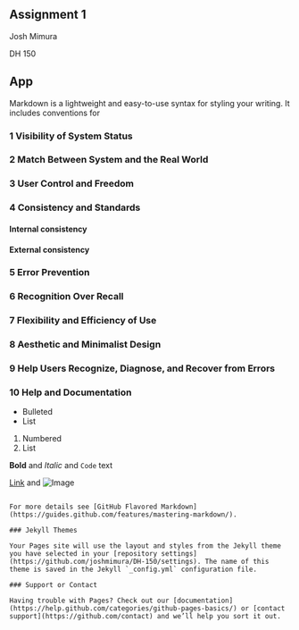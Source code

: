 ## Assignment 1

Josh Mimura

DH 150

## App

Markdown is a lightweight and easy-to-use syntax for styling your writing. It includes conventions for

### 1 Visibility of System Status

### 2 Match Between System and the Real World

### 3 User Control and Freedom

### 4 Consistency and Standards
#### Internal consistency
#### External consistency

### 5 Error Prevention

### 6 Recognition Over Recall 

### 7 Flexibility and Efficiency of Use

### 8 Aesthetic and Minimalist Design

### 9 Help Users Recognize, Diagnose, and Recover from Errors

### 10 Help and Documentation

- Bulleted
- List

1. Numbered
2. List

**Bold** and _Italic_ and `Code` text

[Link](url) and ![Image](src)
```

For more details see [GitHub Flavored Markdown](https://guides.github.com/features/mastering-markdown/).

### Jekyll Themes

Your Pages site will use the layout and styles from the Jekyll theme you have selected in your [repository settings](https://github.com/joshmimura/DH-150/settings). The name of this theme is saved in the Jekyll `_config.yml` configuration file.

### Support or Contact

Having trouble with Pages? Check out our [documentation](https://help.github.com/categories/github-pages-basics/) or [contact support](https://github.com/contact) and we’ll help you sort it out.
